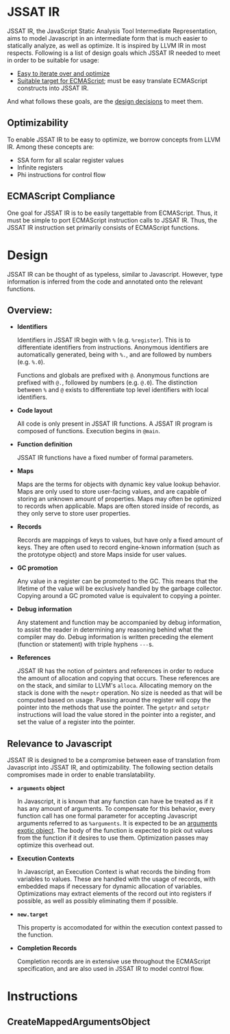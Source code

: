 # JSSAT IR

JSSAT IR, the JavaScript Static Analysis Tool Intermediate Representation, aims
to model Javascript in an intermediate form that is much easier to statically
analyze, as well as optimize. It is inspired by LLVM IR in most respects.
Following is a list of design goals which JSSAT IR needed to meet in order to be
suitable for usage:

- [Easy to iterate over and optimize](#optimizability)
- [Suitable target for ECMAScript](#ecmascript-compliance); must be easy
  translate ECMAScript constructs into JSSAT IR.

And what follows these goals, are the [design decisions](#design) to meet them.

## Optimizability

To enable JSSAT IR to be easy to optimize, we borrow concepts from LLVM IR.
Among these concepts are:

- SSA form for all scalar register values
- Infinite registers
- Phi instructions for control flow

## ECMAScript Compliance

One goal for JSSAT IR is to be easily targettable from ECMAScript. Thus, it must
be simple to port ECMAScript instruction calls to JSSAT IR. Thus, the JSSAT IR
instruction set primarily consists of ECMAScript functions.

# Design

JSSAT IR can be thought of as typeless, similar to Javascript. However, type
information is inferred from the code and annotated onto the relevant functions.

## Overview:

- **Identifiers**

  Identifiers in JSSAT IR begin with `%` (e.g. `%register`). This is to
  differentiate identifiers from instructions. Anonymous identifiers are
  automatically generated, being with `%.`, and are followed by numbers (e.g.
  `%.0`).

  Functions and globals are prefixed with `@`. Anonymous functions are prefixed
  with `@.`, followed by numbers (e.g. `@.0`). The distinction between `%` and
  `@` exists to differentiate top level identifiers with local identifiers.

- **Code layout**

  All code is only present in JSSAT IR functions. A JSSAT IR program is composed
  of functions. Execution begins in `@main`.

- **Function definition**

  JSSAT IR functions have a fixed number of formal parameters.

- **Maps**

  Maps are the terms for objects with dynamic key value lookup behavior. Maps
  are only used to store user-facing values, and are capable of storing an
  unknown amount of properties. Maps may often be optimized to records when
  applicable. Maps are often stored inside of records, as they only serve to
  store user properties.

- **Records**

  Records are mappings of keys to values, but have only a fixed amount of keys.
  They are often used to record engine-known information (such as the prototype
  object) and store Maps inside for user values.

- **GC promotion**

  Any value in a register can be promoted to the GC. This means that the
  lifetime of the value will be exclusively handled by the garbage collector.
  Copying around a GC promoted value is equivalent to copying a pointer.

- **Debug information**

  Any statement and function may be accompanied by debug information, to assist
  the reader in determining any reasoning behind what the compiler may do. Debug
  information is written preceding the element (function or statement) with
  triple hyphens `---`s.

- **References**

  JSSAT IR has the notion of pointers and references in order to reduce the
  amount of allocation and copying that occurs. These references are on the
  stack, and similar to LLVM's `alloca`. Allocating memory on the stack is done
  with the `newptr` operation. No size is needed as that will be computed based
  on usage. Passing around the register will copy the pointer into the methods
  that use the pointer. The `getptr` and `setptr` instructions will load the
  value stored in the pointer into a register, and set the value of a register
  into the pointer.

## Relevance to Javascript

JSSAT IR is designed to be a compromise between ease of translation from
Javascript into JSSAT IR, and optimizability. The following section details
compromises made in order to enable translatability.

- **`arguments` object**

  In Javascript, it is known that any function can have be treated as if it has
  any amount of arguments. To compensate for this behavior, every function call
  has one formal parameter for accepting Javascript arguments referred to as
  `%arguments`. It is expected to be an [arguments exotic object][args-exotic].
  The body of the function is expected to pick out values from the function if
  it desires to use them. Optimization passes may optimize this overhead out.

  [args-exotic]: https://tc39.es/ecma262/#sec-arguments-exotic-objects

- **Execution Contexts**

  In Javascript, an Execution Context is what records the binding from variables
  to values. These are handled with the usage of records, with embedded maps if
  necessary for dynamic allocation of variables. Optimizations may extract
  elements of the record out into registers if possible, as well as possibly
  eliminating them if possible.

- **`new.target`**

  This property is accomodated for within the execution context passed to the
  function.

- **Completion Records**

  Completion records are in extensive use throughout the ECMAScript
  specification, and are also used in JSSAT IR to model control flow.

# Instructions

## CreateMappedArgumentsObject

